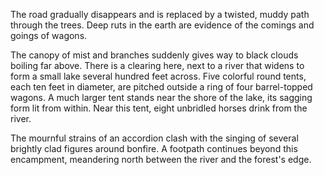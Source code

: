 The road gradually disappears and is replaced by a twisted, muddy path through the trees. Deep ruts in the earth are evidence of the comings and goings of wagons.

The canopy of mist and branches suddenly gives way to black clouds boiling far above. There is a clearing here, next to a river that widens to form a small lake several hundred feet across. Five colorful round tents, each ten feet in diameter, are pitched outside a ring of four barrel-topped wagons. A much larger tent stands near the shore of the lake, its sagging form lit from within. Near this tent, eight unbridled horses drink from the river.

The mournful strains of an accordion clash with the singing of several brightly clad figures around bonfire. A footpath continues beyond this encampment, meandering north between the river and the forest's edge.